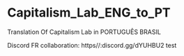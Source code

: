 # Capitalism_Lab_ENG_to_PT
Translation Of Capitalism Lab in PORTUGUÊS BRASIL

Discord FR collaboration: https//:discord.gg/dYUHBU2
test
